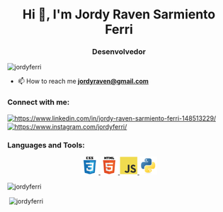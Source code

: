 <h1 align="center">Hi 👋, I'm Jordy Raven Sarmiento Ferri</h1>
<h3 align="center">Desenvolvedor</h3>

<p align="left"> <img src="https://komarev.com/ghpvc/?username=jordyferri&label=Profile%20views&color=0e75b6&style=flat" alt="jordyferri" /> </p>

- 📫 How to reach me **jordyraven@gmail.com**

<h3 align="left">Connect with me:</h3>
<p align="left">
<a href="https://linkedin.com/in/jordy-raven-sarmiento-ferri-148513229/" target="blank"><img align="center" src="https://raw.githubusercontent.com/rahuldkjain/github-profile-readme-generator/master/src/images/icons/Social/linked-in-alt.svg" alt="https://www.linkedin.com/in/jordy-raven-sarmiento-ferri-148513229/" height="30" width="40" /></a>
<a href="https://instagram.com/jordyferri/" target="blank"><img align="center" src="https://raw.githubusercontent.com/rahuldkjain/github-profile-readme-generator/master/src/images/icons/Social/instagram.svg" alt="https://www.instagram.com/jordyferri/" height="30" width="40" /></a>
</p>

<h3 align="left">Languages and Tools:</h3>
<p align="center"> <a href="https://www.w3schools.com/css/" target="_blank" rel="noreferrer"> <img src="https://raw.githubusercontent.com/devicons/devicon/master/icons/css3/css3-original-wordmark.svg" alt="css3" width="40" height="40"/> </a> <a href="https://www.w3.org/html/" target="_blank" rel="noreferrer"> <img src="https://raw.githubusercontent.com/devicons/devicon/master/icons/html5/html5-original-wordmark.svg" alt="html5" width="40" height="40"/> </a> <a href="https://developer.mozilla.org/en-US/docs/Web/JavaScript" target="_blank" rel="noreferrer"> <img src="https://raw.githubusercontent.com/devicons/devicon/master/icons/javascript/javascript-original.svg" alt="javascript" width="40" height="40"/> </a> <a href="https://www.python.org" target="_blank" rel="noreferrer"> <img src="https://raw.githubusercontent.com/devicons/devicon/master/icons/python/python-original.svg" alt="python" width="40" height="40"/> </a> </p>

<p><img align="center" src="https://github-readme-stats.vercel.app/api/top-langs?username=jordyferri&show_icons=true&locale=en&layout=compact" alt="jordyferri" /></p>

<p>&nbsp;<img align="center" src="https://github-readme-stats.vercel.app/api?username=jordyferri&show_icons=true&locale=en" alt="jordyferri" /></p>
